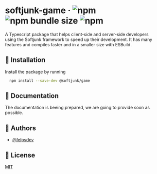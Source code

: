 # softjunk-game · ![npm](https://img.shields.io/npm/v/@softjunk/game?style=flat-square) ![npm bundle size](https://img.shields.io/bundlephobia/min/@softjunk/game?style=flat-square) ![npm](https://img.shields.io/npm/dm/@softjunk/game?style=flat-square)

A Typescript package that helps client-side and server-side developers using the Softjunk framework to speed up their development. It has many features and compiles faster and in a smaller size with ESBuild.

## 🚀 Installation

Install the package by running

```bash
  npm install --save-dev @softjunk/game
```

## 📒 Documentation

The documentation is beeing prepared, we are going to provide soon as possible.

## 🔨 Authors

-   [@felpsdev](https://www.github.com/felpsdev)

## 📃 License

[MIT](https://choosealicense.com/licenses/mit/)
